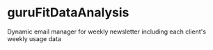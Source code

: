 # guruFitDataAnalysis
Dynamic email manager for weekly newsletter including each client's weekly usage data
